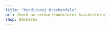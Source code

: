 ```yaml
---
title: "Konditorei Krachenfels"
url: /horb-am-neckar/konditorei-krachenfels/
shop: Bäckerei
---
```

